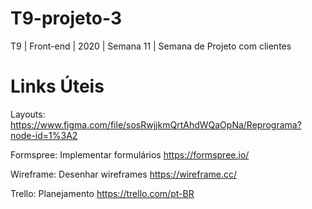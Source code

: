 # T9-projeto-3
T9 | Front-end | 2020 | Semana 11 | Semana de Projeto com clientes


# Links Úteis

Layouts:
https://www.figma.com/file/sosRwjjkmQrtAhdWQaOpNa/Reprograma?node-id=1%3A2

Formspree: Implementar formulários
https://formspree.io/

Wireframe: Desenhar wireframes
https://wireframe.cc/

Trello: Planejamento
https://trello.com/pt-BR
